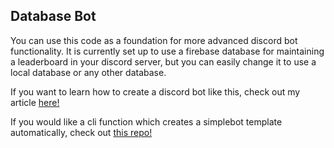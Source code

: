 ## Database Bot

You can use this code as a foundation for more advanced discord bot functionality. It is currently set up to use a firebase database for maintaining a leaderboard in your discord server, but you can easily change it to use a local database or any other database.

If you want to learn how to create a discord bot like this, check out my article [here!](https://blog.devgenius.io/discord-leaderboards-with-firebase-a9d17d5228fd)

If you would like a cli function which creates a simplebot template automatically, check out [this repo!](https://github.com/daminals/rust-discordbot-init)
